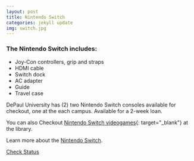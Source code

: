 ```yaml
---
layout: post
title: Nintendo Switch
categories: jekyll update
img: switch.jpg
---
```


### The Nintendo Switch includes:

* Joy-Con controllers, grip and straps
* HDMI cable
* Switch dock
* AC adapter
* Guide
* Travel case

DePaul University has (2) two Nintendo Switch consoles available for checkout, one at the each campus.
Available for a 2-week loan. 

You can also Checkout [Nintendo Switch videogames](https://vufind.carli.illinois.edu/vf-dpu/Search/Home?lookfor=%22nintendo+switch%22+games&type=all&start_over=1&submit=Find&search=new){: target="_blank"} at the library.

Learn more about the [Nintendo Switch](https://www.nintendo.com/switch/features/). 

<a href="https://vufind.carli.illinois.edu/vf-dpu/Record/dpu_1254741" target="_blank" class="btn btn-primary btn-lg">Check Status</a>

